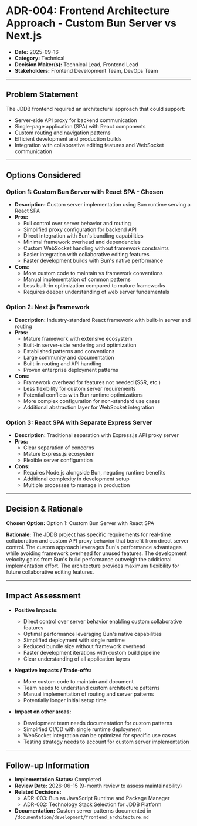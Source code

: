 # ADR-004: Frontend Architecture Approach - Custom Bun Server vs Next.js

- **Date:** 2025-09-16
- **Category:** Technical
- **Decision Maker(s):** Technical Lead, Frontend Lead
- **Stakeholders:** Frontend Development Team, DevOps Team

---

## Problem Statement

The JDDB frontend required an architectural approach that could support:
- Server-side API proxy for backend communication
- Single-page application (SPA) with React components
- Custom routing and navigation patterns
- Efficient development and production builds
- Integration with collaborative editing features and WebSocket communication

---

## Options Considered

### Option 1: Custom Bun Server with React SPA - Chosen

- **Description:** Custom server implementation using Bun runtime serving a React SPA
- **Pros:**
    - Full control over server behavior and routing
    - Simplified proxy configuration for backend API
    - Direct integration with Bun's bundling capabilities
    - Minimal framework overhead and dependencies
    - Custom WebSocket handling without framework constraints
    - Easier integration with collaborative editing features
    - Faster development builds with Bun's native performance
- **Cons:**
    - More custom code to maintain vs framework conventions
    - Manual implementation of common patterns
    - Less built-in optimization compared to mature frameworks
    - Requires deeper understanding of web server fundamentals

### Option 2: Next.js Framework

- **Description:** Industry-standard React framework with built-in server and routing
- **Pros:**
    - Mature framework with extensive ecosystem
    - Built-in server-side rendering and optimization
    - Established patterns and conventions
    - Large community and documentation
    - Built-in routing and API handling
    - Proven enterprise deployment patterns
- **Cons:**
    - Framework overhead for features not needed (SSR, etc.)
    - Less flexibility for custom server requirements
    - Potential conflicts with Bun runtime optimizations
    - More complex configuration for non-standard use cases
    - Additional abstraction layer for WebSocket integration

### Option 3: React SPA with Separate Express Server

- **Description:** Traditional separation with Express.js API proxy server
- **Pros:**
    - Clear separation of concerns
    - Mature Express.js ecosystem
    - Flexible server configuration
- **Cons:**
    - Requires Node.js alongside Bun, negating runtime benefits
    - Additional complexity in development setup
    - Multiple processes to manage in production

---

## Decision & Rationale

**Chosen Option:** Option 1: Custom Bun Server with React SPA

**Rationale:**
The JDDB project has specific requirements for real-time collaboration and custom API proxy behavior that benefit from direct server control. The custom approach leverages Bun's performance advantages while avoiding framework overhead for unused features. The development velocity gains from Bun's build performance outweigh the additional implementation effort. The architecture provides maximum flexibility for future collaborative editing features.

---

## Impact Assessment

- **Positive Impacts:**
    - Direct control over server behavior enabling custom collaborative features
    - Optimal performance leveraging Bun's native capabilities
    - Simplified deployment with single runtime
    - Reduced bundle size without framework overhead
    - Faster development iterations with custom build pipeline
    - Clear understanding of all application layers

- **Negative Impacts / Trade-offs:**
    - More custom code to maintain and document
    - Team needs to understand custom architecture patterns
    - Manual implementation of routing and server patterns
    - Potentially longer initial setup time

- **Impact on other areas:**
    - Development team needs documentation for custom patterns
    - Simplified CI/CD with single runtime deployment
    - WebSocket integration can be optimized for specific use cases
    - Testing strategy needs to account for custom server implementation

---

## Follow-up Information

- **Implementation Status:** Completed
- **Review Date:** 2026-06-15 (9-month review to assess maintainability)
- **Related Decisions:**
    - ADR-003: Bun as JavaScript Runtime and Package Manager
    - ADR-002: Technology Stack Selection for JDDB Platform
- **Documentation:** Custom server patterns documented in `/documentation/development/frontend_architecture.md`